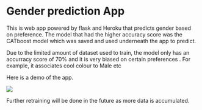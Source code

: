 # Gender prediction App

This is web app powered by flask and Heroku  that predicts gender based on preference. The model that had the higher accuracy score was the CATboost model which was saved and used underneath the app to predict.


Due to the limited amount of dataset used to train, the model only has an accurracy score of 70% and it is very biased on certain preferences . For example, it associates cool colour to Male etc

Here is a demo of the app.


![](Screen-Recording-2019-11-11-at-12.35.37-PM.gif)





Further retraining will be done in the future as more data is accumulated.

